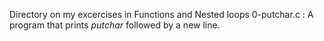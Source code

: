 Directory on my excercises in Functions and Nested loops
0-putchar.c : A program that prints _putchar_ followed by a new line.

